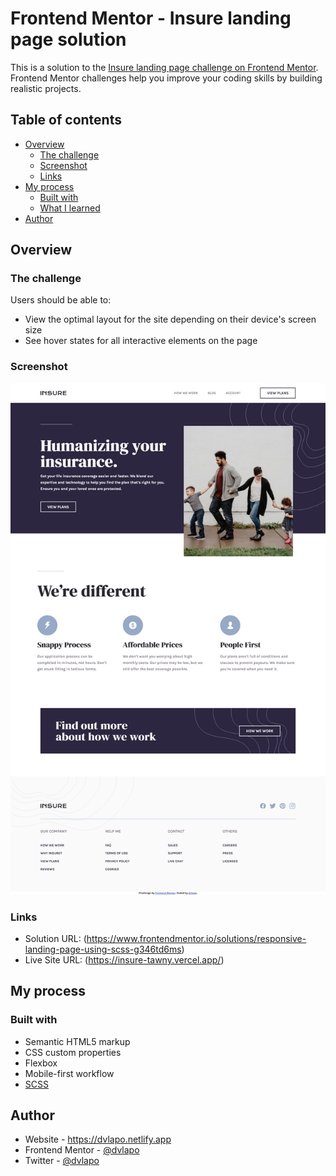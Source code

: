# Frontend Mentor - Insure landing page solution

This is a solution to the [Insure landing page challenge on Frontend Mentor](https://www.frontendmentor.io/challenges/insure-landing-page-uTU68JV8). Frontend Mentor challenges help you improve your coding skills by building realistic projects.

## Table of contents

- [Overview](#overview)
  - [The challenge](#the-challenge)
  - [Screenshot](#screenshot)
  - [Links](#links)
- [My process](#my-process)
  - [Built with](#built-with)
  - [What I learned](#what-i-learned)
- [Author](#author)

## Overview

### The challenge

Users should be able to:

- View the optimal layout for the site depending on their device's screen size
- See hover states for all interactive elements on the page

### Screenshot

![](./images/Screenshot-Insure-landing-page.png)

### Links

- Solution URL: (https://www.frontendmentor.io/solutions/responsive-landing-page-using-scss-g346td6ms)
- Live Site URL: (https://insure-tawny.vercel.app/)

## My process

### Built with

- Semantic HTML5 markup
- CSS custom properties
- Flexbox
- Mobile-first workflow
- [SCSS](https://sass-lang.com/)

## Author

- Website - https://dvlapo.netlify.app
- Frontend Mentor - [@dvlapo](https://www.frontendmentor.io/profile/dvlapo)
- Twitter - [@dvlapo](https://www.twitter.com/dvlapo)

